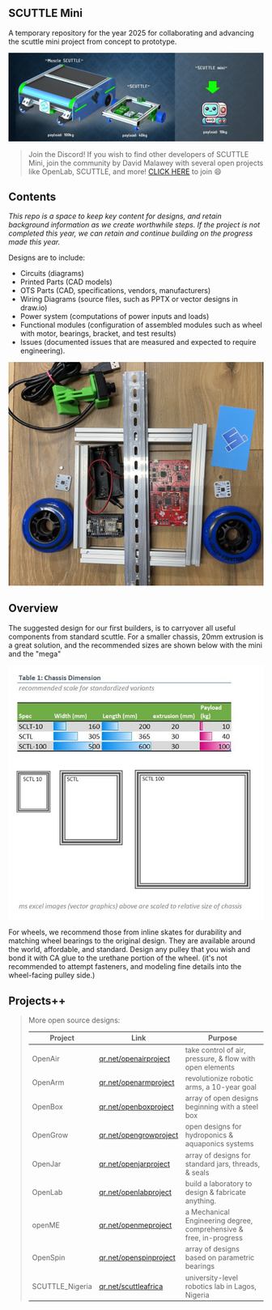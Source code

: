 ## SCUTTLE Mini
A temporary repository for the year 2025 for collaborating and advancing the scuttle mini project from concept to prototype.

![banner image for scuttle mini](img/img_banner.jpg)

>
> Join the Discord!
> If you wish to find other developers of SCUTTLE Mini, join the community by David Malawey with several open projects like OpenLab, SCUTTLE, and more!
> [CLICK HERE](https://discord.gg/Napn9mhd43) to join :smile:
>

## Contents
_This repo is a space to keep key content for designs, and retain background information as we create worthwhile steps.  If the project is not completed this year, we can retain and continue building on the progress made this year._

Designs are to include:
* Circuits (diagrams)
* Printed Parts (CAD models)
* OTS Parts (CAD, specifications, vendors, manufacturers)
* Wiring Diagrams (source files, such as PPTX or vector designs in draw.io)
* Power system (computations of power inputs and loads)
* Functional modules (configuration of assembled modules such as wheel with motor, bearings, bracket, and test results)
* Issues (documented issues that are measured and expected to require engineering).

![cover image with proposed parts](img/img_scuttlemini01.jpg)

## Overview

The suggested design for our first builders, is to carryover all useful components from standard scuttle.   For a smaller chassis, 20mm extrusion is a great solution, and the recommended sizes are shown below with the mini and the "mega"

![chassis sizes image](img/img_chassis1.jpg)

For wheels, we recommend those from inline skates for durability and matching wheel bearings to the original design.  They are available around the world, affordable, and standard.  Design any pulley that you wish and bond it with CA glue to the urethane portion of the wheel.  (it's not recommended to attempt fasteners, and modeling fine details into the wheel-facing pulley side.)

## Projects++
>
> More open source designs:
>
> | Project | Link | Purpose | 
> | --------------- | ---------------------- | -------------------------------------------------------- | 
> | OpenAir | [qr.net/openairproject](https://qr.net/openairproject) | take control of air, pressure, & flow with open elements | 
> | OpenArm | [qr.net/openarmproject](https://qr.net/openarmproject) | revolutionize robotic arms, a 10-year goal | 
> | OpenBox | [qr.net/openboxproject](https://qr.net/openboxproject) | array of open designs beginning with a steel box | 
> | OpenGrow | [qr.net/opengrowproject](https://qr.net/opengrowproject) | open designs for hydroponics & aquaponics systems | 
> | OpenJar | [qr.net/openjarproject](https://qr.net/openjarproject) | array of designs for standard jars, threads, & seals | 
> | OpenLab | [qr.net/openlabproject](https://qr.net/openlabproject) | build a laboratory to design & fabricate anything. |
> | openME | [qr.net/openmeproject](https://qr.net/openmeproject) | a Mechanical Engineering degree, comprehensive & free, in-progress | 
> | OpenSpin | [qr.net/openspinproject](https://qr.net/openspinproject) | array of designs based on parametric bearings | 
> | SCUTTLE_Nigeria | [qr.net/scuttleafrica](https://qr.net/scuttleafrica) | university-level robotics lab in Lagos, Nigeria |
>
